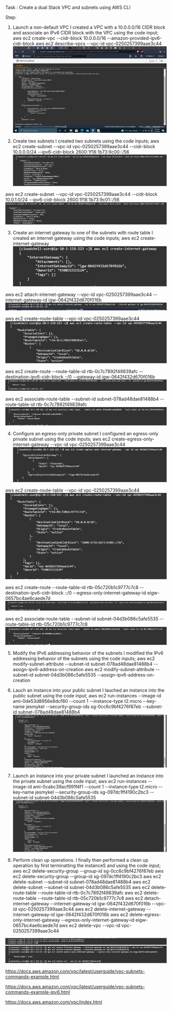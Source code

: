 Task :  Create a dual Stack VPC and subnets using AWS CLI

Step:
1. Launch a non-default VPC
I created a VPC with a 10.0.0.0/16 CIDR block and associate an IPv6 CIDR block with the VPC using the code input;
aws ec2 create-vpc --cidr-block 10.0.0.0/16 --amazon-provided-ipv6-cidr-block
aws ec2 describe-vpcs --vpc-id vpc-0250257399aae3c44
![CREATE VPC](Images/create%20VPC.jpg)

2. Create two subnets
I created two subnets using the code inputs;
aws ec2 create-subnet --vpc-id vpc-0250257399aae3c44 --cidr-block 10.0.0.0/24 --ipv6-cidr-block 2600:1f18:1b73:9c00::/56
![CREATE SUBNET](Images/Create%20subnet.jpg)

aws ec2 create-subnet --vpc-id vpc-0250257399aae3c44 --cidr-block 10.0.1.0/24 --ipv6-cidr-block 2600:1f18:1b73:9c01::/56
![CREATE SUBNET](Images/create%20subnet%202.jpg)

3. Create an internet gateway to one of the subnets with route table 
I created an internet gateway using the code inputs;
aws ec2 create-internet-gateway
![CREATE IGW](Images/Create%20IGW.jpg)

aws ec2 attach-internet-gateway --vpc-id vpc-0250257399aae3c44 --internet-gateway-id igw-0642f432d670f016b
![ATTACH IGW](Images/Attach%20gateway.jpg)

aws ec2 create-route-table --vpc-id vpc-0250257399aae3c44
![CREATE RTB1](Images/Create%20RTB%201.jpg)

aws ec2 create-route --route-table-id rtb-0c7c7892f49839afc --destination-ipv6-cidr-block ::/0 --gateway-id igw-0642f432d670f016b
![CREATE R1](Images/Create%20R1.jpg)

aws ec2 associate-route-table  --subnet-id subnet-078ad48dae81488b4 --route-table-id rtb-0c7c7892f49839afc
![ASSOCIATE RTB1](Images/Associate%20RTB.jpg)


4. Configure an egress-only private subnet
I configured an egress-only private subnet using the code inputs;
aws ec2 create-egress-only-internet-gateway --vpc-id vpc-0250257399aae3c44
![CREATE EIGW](Images/create%20EIGW.jpg)

aws ec2 create-route-table --vpc-id vpc-0250257399aae3c44
![CREATE RTB2](Images/Create%20RTB2.jpg)

aws ec2 create-route --route-table-id rtb-05c720b1c9777c7c8 --destination-ipv6-cidr-block ::/0 --egress-only-internet-gateway-id eigw-0657bc4ae6caede7d
![CREATE R2](Images/Create%20R2.jpg)

aws ec2 associate-route-table --subnet-id subnet-04d3b086c5afe5535 --route-table-id rtb-05c720b1c9777c7c8
![ASSOCIATE RTB2](Images/Associate%20RTB2.jpg)

5. Modify the IPv6 addressing behavior of the subnets
I modified the IPv6 addressing behavior of the subnets using the code inputs;
aws ec2 modify-subnet-attribute --subnet-id subnet-078ad48dae81488b4 --assign-ipv6-address-on-creation
aws ec2 modify-subnet-attribute --subnet-id subnet-04d3b086c5afe5535 --assign-ipv6-address-on-creation

6. Lauch an instance into your public subnet
I lauched an instance into the public subnet using the code input;
aws ec2 run-instances --image-id ami-0de53d8956e8dcf80 --count 1 --instance-type t2.micro --key-name jesmykel --security-group-ids sg-0cc6c9bf4276f87eb --subnet-id subnet-078ad48dae81488b4
![LAUNCH INSTANCE PUS](Images/Launch%20instance.jpg)

7. Launch an instance into your private subnet
I launched an instance into the private subnet using the code input;
aws ec2 run-instances --image-id ami-0cabc39acf991f4f1 --count 1 --instance-type t2.micro --key-name jesmykel --security-group-ids sg-097dc1ff4190c2bc3 --subnet-id subnet-04d3b086c5afe5535
![LAUCH INSTANCE PRS](Images/Launch%20Instance%20PS.jpg)


8. Perform clean up operations.
I finally then performed a clean up operation by first terminatting the instanceS and using the code input;
aws ec2 delete-security-group --group-id sg-0cc6c9bf4276f87eb
aws ec2 delete-security-group --group-id sg-097dc1ff4190c2bc3
aws ec2 delete-subnet --subnet-id subnet-078ad48dae81488b4
aws ec2 delete-subnet --subnet-id subnet-04d3b086c5afe5535
aws ec2 delete-route-table --route-table-id rtb-0c7c7892f49839afc
aws ec2 delete-route-table --route-table-id rtb-05c720b1c9777c7c8
aws ec2 detach-internet-gateway --internet-gateway-id igw-0642f432d670f016b --vpc-id vpc-0250257399aae3c44
aws ec2 delete-internet-gateway --internet-gateway-id igw-0642f432d670f016b
aws ec2 delete-egress-only-internet-gateway  --egress-only-internet-gateway-id eigw-0657bc4ae6caede7d
aws ec2 delete-vpc --vpc-id vpc-0250257399aae3c44

![CLEANUP1](Images/Clean%20up.jpg)
![CLEANUP2](Images/Clean%20up%202.jpg)


 


https://docs.aws.amazon.com/vpc/latest/userguide/vpc-subnets-commands-example.html

https://docs.aws.amazon.com/vpc/latest/userguide/vpc-subnets-commands-example-ipv6.html

https://docs.aws.amazon.com/vpc/index.html
